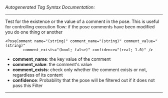 _Autogenerated Tag Syntax Documentation:_

---
Test for the existence or the value of a comment in the pose. This is useful for controlling execution flow: if the pose comments have been modified you do one thing or another

```
<PoseComment name="(string)" comment_name="(string)" comment_value="(string)"
        comment_exists="(bool; false)" confidence="(real; 1.0)" />
```

-   **comment_name**: the key value of the comment
-   **comment_value**: the comment's value
-   **comment_exists**: check only whether the comment exists or not, regardless of its content
-   **confidence**: Probability that the pose will be filtered out if it does not pass this Filter

---
